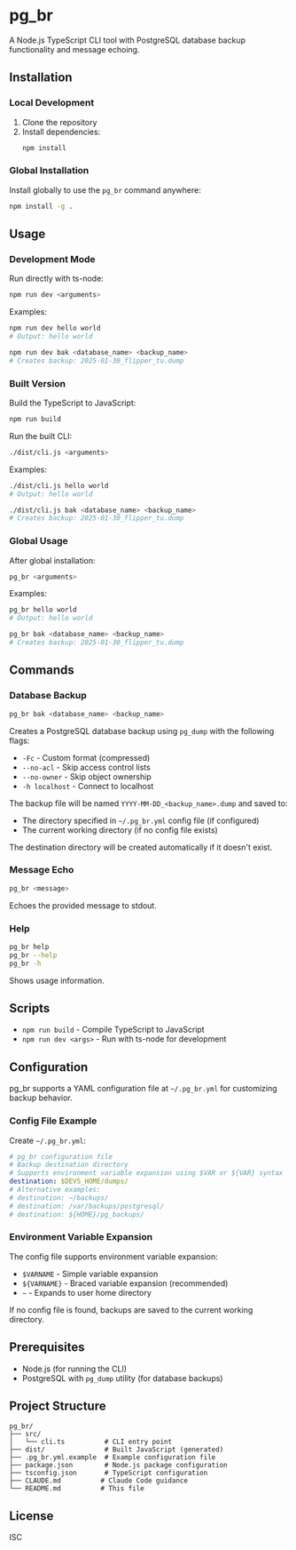 # pg_br

A Node.js TypeScript CLI tool with PostgreSQL database backup functionality and message echoing.

## Installation

### Local Development

1. Clone the repository
2. Install dependencies:
   ```bash
   npm install
   ```

### Global Installation

Install globally to use the `pg_br` command anywhere:

```bash
npm install -g .
```

## Usage

### Development Mode

Run directly with ts-node:

```bash
npm run dev <arguments>
```

Examples:

```bash
npm run dev hello world
# Output: hello world

npm run dev bak <database_name> <backup_name>
# Creates backup: 2025-01-30_flipper_tu.dump
```

### Built Version

Build the TypeScript to JavaScript:

```bash
npm run build
```

Run the built CLI:

```bash
./dist/cli.js <arguments>
```

Examples:

```bash
./dist/cli.js hello world
# Output: hello world

./dist/cli.js bak <database_name> <backup_name>
# Creates backup: 2025-01-30_flipper_tu.dump
```

### Global Usage

After global installation:

```bash
pg_br <arguments>
```

Examples:

```bash
pg_br hello world
# Output: hello world

pg_br bak <database_name> <backup_name>
# Creates backup: 2025-01-30_flipper_tu.dump
```

## Commands

### Database Backup

```bash
pg_br bak <database_name> <backup_name>
```

Creates a PostgreSQL database backup using `pg_dump` with the following flags:

- `-Fc` - Custom format (compressed)
- `--no-acl` - Skip access control lists
- `--no-owner` - Skip object ownership
- `-h localhost` - Connect to localhost

The backup file will be named `YYYY-MM-DD_<backup_name>.dump` and saved to:

- The directory specified in `~/.pg_br.yml` config file (if configured)
- The current working directory (if no config file exists)

The destination directory will be created automatically if it doesn't exist.

### Message Echo

```bash
pg_br <message>
```

Echoes the provided message to stdout.

### Help

```bash
pg_br help
pg_br --help
pg_br -h
```

Shows usage information.

## Scripts

- `npm run build` - Compile TypeScript to JavaScript
- `npm run dev <args>` - Run with ts-node for development

## Configuration

pg_br supports a YAML configuration file at `~/.pg_br.yml` for customizing backup behavior.

### Config File Example

Create `~/.pg_br.yml`:

```yaml
# pg_br configuration file
# Backup destination directory
# Supports environment variable expansion using $VAR or ${VAR} syntax
destination: $DEVS_HOME/dumps/
# Alternative examples:
# destination: ~/backups/
# destination: /var/backups/postgresql/
# destination: ${HOME}/pg_backups/
```

### Environment Variable Expansion

The config file supports environment variable expansion:

- `$VARNAME` - Simple variable expansion
- `${VARNAME}` - Braced variable expansion (recommended)
- `~` - Expands to user home directory

If no config file is found, backups are saved to the current working directory.

## Prerequisites

- Node.js (for running the CLI)
- PostgreSQL with `pg_dump` utility (for database backups)

## Project Structure

```
pg_br/
├── src/
│   └── cli.ts          # CLI entry point
├── dist/               # Built JavaScript (generated)
├── .pg_br.yml.example  # Example configuration file
├── package.json        # Node.js package configuration
├── tsconfig.json       # TypeScript configuration
├── CLAUDE.md          # Claude Code guidance
└── README.md          # This file
```

## License

ISC
